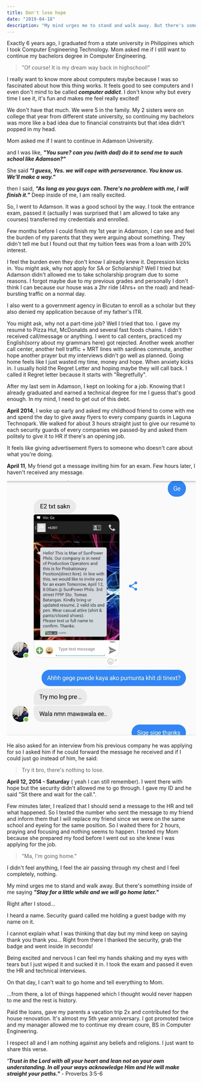 ```yaml
---
title: Don't lose hope
date: "2019-04-18"
description: "My mind urges me to stand and walk away. But there's something inside of me saying \"Stay for a little while and we will go home later.\"."
---
```


Exactly 6 years ago, I graduated from a state university in Philippines which I took Computer Engineering Technology. Mom asked me if I still want to continue my bachelors degree in Computer Engineering.

>"Of course! It is my dream way back in highschool!"

I really want to know more about computers maybe because I was so fascinated about how this thing works. It feels good to see computers and I even don't mind to be called ***computer addict***. I don't know why but every time I see it, it's fun and makes me feel really excited!

We don't have that much. We were 5 in the family. My 2 sisters were on college that year from different state university, so continuing my bachelors was more like a bad idea due to financial constraints but that idea didn't popped in my head.

Mom asked me if I want to continue in Adamson University.

and I was like, ***"You sure? can you (with dad) do it to send me to such school like Adamson?"***

She said ***"I guess, Yes. we will cope with perseverance. You know us. We'll make a way."***

then I said, ***"As long as you guys can. There's no problem with me, I will finish it."*** Deep inside of me, I am really excited.

So, I went to Adamson. It was a good school by the way. I took the entrance exam, passed it (actually I was surprised that I am allowed to take any courses) transferred my credentials and enrolled.

Few months before I could finish my 1st year in Adamson, I can see and feel the burden of my parents that they were arguing about something. They didn't tell me but I found out that my tuition fees was from a loan with 20% interest.

I feel the burden even they don't know I already knew it. Depression kicks in. You might ask, why not apply for SA or Scholarship? Well I tried but Adamson didn't allowed me to take scholarship program due to some reasons. I forgot maybe due to my previous grades and personally I don't think I can because our house was a 2hr ride (4hrs+ on the road) and head-bursting traffic on a normal day.

I also went to a government agency in Bicutan to enroll as a scholar but they also denied my application  because of my father's ITR.

You might ask, why not a part-time job? Well I tried that too. I gave my resumé to Pizza Hut, McDonalds and several fast foods chains. I didn't received call/message or anything. I went to call centers, practiced my English(sorry about my grammars here) got rejected. Another week another call center, another hell traffic + MRT lines with sardines commute, another hope another prayer but my interviews didn't go well as planned. Going home feels like I just wasted my time, money and hope. When anxiety kicks in. I usually hold the Regret Letter and hoping maybe they will call back. I called it Regret letter because it starts with "Regretfully".

After my last sem in Adamson, I kept on looking for a job. Knowing that I already graduated and earned a technical degree for me I guess that's good enough. In my mind, I need to get out of this debt.

**April 2014**, I woke up early and asked my childhood friend to come with me and spend the day to give away flyers to every company guards in Laguna Technopark. We walked for about 3 hours straight just to give our resumé to each security guards of every companies we passed-by and asked them politely to give it to HR if there's an opening job.

It feels like giving advertisement flyers to someone who doesn't care about what you're doing.

**April 11**, My friend got a message inviting him for an exam. Few hours later, I haven't received any message.

![Invitation Message](./txtmessage.png)

He also asked for an interview from his previous company he was applying for so I asked him if he could forward the message he received and if I could just go instead of him, he said:

>Try it bro, there's nothing to lose.

**April 12, 2014 - Saturday**
( yeah I can still remember). 
I went there with hope but the security didn't allowed me to go through. I gave my ID and he said "Sit there and wait for the call.".

Few minutes later, I realized that I should send a message to the HR and tell what happened. So I texted the number who sent the message to my friend and inform them that I will replace my friend since we were on the same school and eyeing for the same position. So I waited there for 2 hours, praying and focusing and nothing seems to happen. I texted my Mom because she prepared my food before I went out so she knew I was applying for the job.

>"Ma, I'm going home."

I didn't feel anything, I feel the air passing through my chest and I feel completely, nothing.

My mind urges me to stand and walk away. But there's something inside of me saying ***"Stay for a little while and we will go home later."***

Right after I stood...

I heard a name. Security guard called me holding a guest badge with my name on it.

I cannot explain what I was thinking that day but my mind keep on saying thank you thank you... Right from there I thanked the security, grab the badge and went inside in seconds!

Being excited and nervous I can feel my hands shaking and my eyes with tears but I just wiped it and sucked it in. I took the exam and passed it even the HR and technical interviews.

On that day, I can't wait to go home and tell everything to Mom.

...from there, a lot of things happened which I thought would never happen to me and the rest is history.

Paid the loans, gave my parents a vacation trip 2x and contributed for the house renovation. It's almost my 5th year anniversary. I got promoted twice and my manager allowed me to continue my dream coure, BS in Computer Engineering.

I respect all and I am nothing against any beliefs and religions. I just want to share this verse.

***'Trust in the Lord with all your heart and lean not on your own understanding. In all your ways acknowledge Him and He will make straight your paths."*** - Proverbs 3:5-6